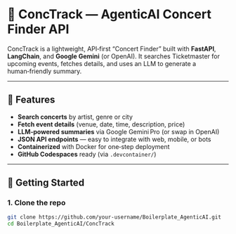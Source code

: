 
# 🎵 ConcTrack — AgenticAI Concert Finder API

ConcTrack is a lightweight, API‑first “Concert Finder” built with **FastAPI**, **LangChain**, and **Google Gemini** (or OpenAI). It searches Ticketmaster for upcoming events, fetches details, and uses an LLM to generate a human‑friendly summary.

---

## 🚀 Features

- **Search concerts** by artist, genre or city  
- **Fetch event details** (venue, date, time, description, price)  
- **LLM‑powered summaries** via Google Gemini Pro (or swap in OpenAI)  
- **JSON API endpoints** — easy to integrate with web, mobile, or bots  
- **Containerized** with Docker for one‑step deployment  
- **GitHub Codespaces** ready (via `.devcontainer/`)  

---

## 🔧 Getting Started

### 1. Clone the repo
```bash
git clone https://github.com/your-username/Boilerplate_AgenticAI.git
cd Boilerplate_AgenticAI/ConcTrack

